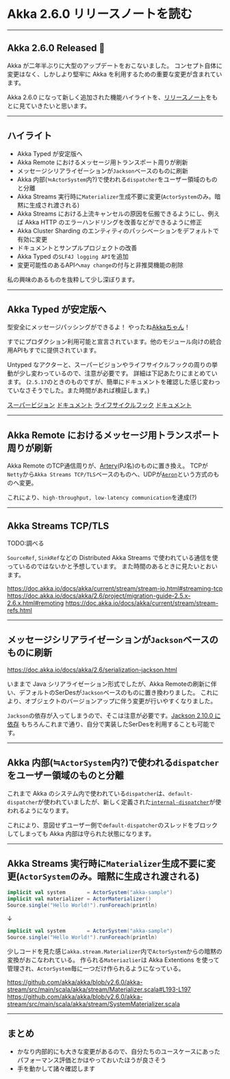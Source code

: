 # Akka 2.6.0 リリースノートを読む

---
## Akka 2.6.0 Released 🎉

Akka が二年半ぶりに大型のアップデートをおこないました。
コンセプト自体に変更はなく、しかしより堅牢に Akka を利用するための重要な変更が含まれています。

Akka 2.6.0 になって新しく追加された機能ハイライトを、[リリースノート](https://akka.io/blog/news/2019/11/06/akka-2.6.0-released)をもとに見ていきたいと思います。

---
## ハイライト

- Akka Typed が安定版へ
- Akka Remote におけるメッセージ用トランスポート周りが刷新
- メッセージシリアライゼーションが`Jackson`ベースのものに刷新
- Akka 内部(≒`ActorSystem`内?)で使われる`dispatcher`をユーザー領域のものと分離
- Akka Streams 実行時に`Materializer`生成不要に変更(`ActorSystem`のみ。暗黙に生成され渡される)
- Akka Streams における上流キャンセルの原因を伝搬できるようにし、例えば Akka HTTP のエラーハンドリングを改善などができるように修正
- Akka Cluster Sharding のエンティティのパッシベーションをデフォルトで有効に変更
- ドキュメントとサンプルプロジェクトの改善
- Akka Typed の`SLF4J logging API`を追加
- 変更可能性のあるAPIへ`may change`の付与と非推奨機能の削除

私の興味のあるものを抜粋して少し深ぼります。

---
## Akka Typed が安定版へ

型安全にメッセージパッシングができるよ！ やったね[Akkaちゃん](https://twitter.com/akkachanjp)！

すでにプロダクション利用可能と宣言されています。他のモジュール向けの統合用APIもすでに提供されています。

Untyped なアクターと、スーパービジョンやライフサイクルフックの周りの挙動が少し変わっているので、注意が必要です。
詳細は下記あたりにまとめています。
(`2.5.17`のときのものですが、簡単にドキュメントを確認した感じ変わっていなさそうでした。また時間があれば検証します。)

[スーパービジョン](https://speakerdeck.com/hayasshi/akka-typed-typesafe-messaging?slide=39) [ドキュメント](https://doc.akka.io/docs/akka/2.6/typed/fault-tolerance.html)
[ライフサイクルフック](https://speakerdeck.com/hayasshi/akka-typed-typesafe-messaging?slide=50) [ドキュメント](https://doc.akka.io/docs/akka/2.6/typed/actor-lifecycle.html)

---
## Akka Remote におけるメッセージ用トランスポート周りが刷新

Akka Remote のTCP通信周りが、[Artery](https://doc.akka.io/docs/akka/current/remoting-artery.html#what-is-new-in-artery)(PJ名)のものに置き換え。
TCPが`Netty`から`Akka Streams TCP/TLS`ベースのものへ、UDPが[`Aeron`](https://github.com/real-logic/Aeron)という方式のものへ変更。

これにより、`high-throughput, low-latency communication`を達成(?)


---
## Akka Streams TCP/TLS

TODO:調べる

`SourceRef`, `SinkRef`などの Distributed Akka Streams で使われている通信を使っているのではないかと予想しています。
また時間のあるときに見たいとおいます。

https://doc.akka.io/docs/akka/current/stream/stream-io.html#streaming-tcp
https://doc.akka.io/docs/akka/2.6/project/migration-guide-2.5.x-2.6.x.html#remoting
https://doc.akka.io/docs/akka/current/stream/stream-refs.html


---
## メッセージシリアライゼーションが`Jackson`ベースのものに刷新

https://doc.akka.io/docs/akka/2.6/serialization-jackson.html

いままで Java シリアライゼーション形式でしたが、Akka Remoteの刷新に伴い、デフォルトのSerDesが`Jackson`ベースのものに置き換わりました。
これにより、オブジェクトのバージョンアップに伴う変更が行いやすくなりました。

`Jackson`の依存が入ってしまうので、そこは注意が必要です。[Jackson 2.10.0 に依存](https://github.com/akka/akka/blob/v2.6.0/project/Dependencies.scala#L24)
もちろんこれまで通り、自分で実装したSerDesを利用することも可能です。


---
## Akka 内部(≒`ActorSystem`内?)で使われる`dispatcher`をユーザー領域のものと分離

これまで Akka のシステム内で使われている`dispatcher`は、`default-dispatcher`が使われていましたが、新しく定義された[`internal-dispatcher`](https://github.com/akka/akka/blob/v2.6.0/akka-actor/src/main/resources/reference.conf#L546-L558)が使われるようになります。

これにより、意図せずユーザー側で`default-dispatcher`のスレッドをブロックしてしまっても Akka 内部は守られた状態になります。


---
## Akka Streams 実行時に`Materializer`生成不要に変更(`ActorSystem`のみ。暗黙に生成され渡される)

```scala
implicit val system       = ActorSystem("akka-sample")
implicit val materializer = ActorMaterializer()
Source.single("Hello World!").runForeach(println)
```
↓
```scala
implicit val system       = ActorSystem("akka-sample")
Source.single("Hello World!").runForeach(println)
```

少しコードを見た感じ`akka.stream.Materializer`内で`ActorSystem`からの暗黙の変換がおこなわれている。
作られる`Materiazlier`は Akka Extentions を使って管理され、`ActorSystem`毎に一つだけ作られるようになっている。

https://github.com/akka/akka/blob/v2.6.0/akka-stream/src/main/scala/akka/stream/Materializer.scala#L193-L197
https://github.com/akka/akka/blob/v2.6.0/akka-stream/src/main/scala/akka/stream/SystemMaterializer.scala


---
## まとめ

- かなり内部的にも大きな変更があるので、自分たちのユースケースにあったパフォーマンス評価とかはやっておいたほうが良さそう
- 手を動かして諸々確認します
